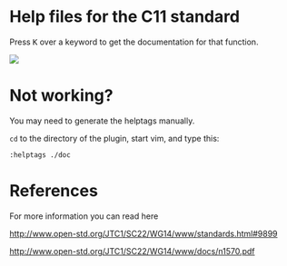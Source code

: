 # Help files for the C11 standard

Press <kbd>K</kbd> over a keyword to get the documentation for that function.

![](https://i.imgur.com/pbOpxcf.gif)

# Not working?

You may need to generate the helptags manually.

`cd` to the directory of the plugin, start vim, and type this:

```
:helptags ./doc
```

# References

For more information you can read here

http://www.open-std.org/JTC1/SC22/WG14/www/standards.html#9899

http://www.open-std.org/JTC1/SC22/WG14/www/docs/n1570.pdf
